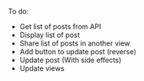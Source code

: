 To do:

- Get list of posts from API
- Display list of post
- Share list of posts in another view
- Add button to update post (reverse)
- Update post (With side effects)
- Update views

